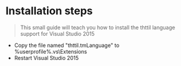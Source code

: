 # Installation steps

> This small guide will teach you how to install the thttil language support for Visual Studio 2015

- Copy the file named "thttil.tmLanguage" to %userprofile%\.vs\Extensions
- Restart Visual Studio 2015